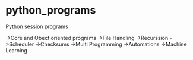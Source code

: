 # python_programs
Python session programs

->Core and Obect oriented programs
->File Handling
->Recurssion
->Scheduler
->Checksums
->Multi Programming
->Automations
->Machine Learning
